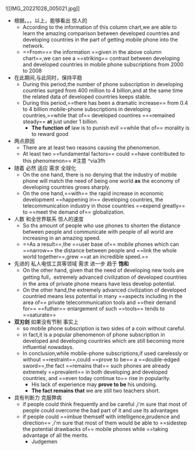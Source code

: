 ![[IMG_20221028_005021.jpg]]
- 根据。。。以上，能够看出 惊人的
	- According to the information of this column chart,we are able to learn the amazing comparison between developed countries and developing countries in the part of getting mobile phone into the network.
	- ==From=== the information ==given in the above column chart==,we can see a ==striking== contrast between developing and developed countries in mobile phone subscriptions from 2000 to 2008
- 在此期间,与此同时，保持平稳
	- During this period,the number of phone subscription in developing countries surged from 400 million to 4 billion,and at the same time the related data of developed countries keeps stable.
	- During this period,==there has been a dramatic increase== from 0.4 to 4 billion mobile-phone subscriptions in developing countries,==while that of== developed countires ===remained steady== **at** just under 1 billion.
		- **The function** **of** law is to punish evil ==while that of== morality is to reward good
- 两点原因
	- There are at least two reasons causing the phenomenon.
	- At least two ==fundamental factors== could ==have contributed to this phenomenon== #注意 ^via3fh
- 随着 必然 适应 需求 全球化
	- On the one hand, there is no denying that the industry of mobile phone will match the  need of being one world **as** the economy of developing countries grows sharply.
	- On the one hand,==with== the rapid increase in economic development ==happening in== developing countries, the telecommunication industry in those countries ==expend greatly== to ==meet the demand of== globalization.
- 人数 和全世界联系 惊人的速度
	- So ths amount of people who use phones to shorten the distance between people and communicate with people of all world are increasing in an amazing speed.
	- ==As a result==,the ==user base of== mobile phones which can ==narrow== the distance between people and ==link the whole world together==,grew ==at an incredible speed.==
- 先进的 私人电信工具等领域 需求 进一步 趋于 **饱和**
	- On the other hand, given that the need of  developing new tools are getting full，extremely advanced civilization of developed countries in the area of private phone means have less develop potential.
	- On the other hand,the extremely advanced civilization of developed countried means less potential in many ==aspects including in the area of== private telecommunication tools and ==their demand for== ==futher== enlargement of such ==tools== tends to ==saturate==
- **双刃剑** 如果没有节制  事实上
	- so mobile phone subscription is  two sides of a coin without careful. 
	- in fact,it is a popular phenomenon of phone subscription in developed and developing countries which are still becoming more influential nowadays.
	- In conclusion,while mobile-phone subscriptions,if used carelessly or without ==restraint==,could ==prove to be== a ==double-edged sword==,the fact ==remains that== such phones are already extremely ==prevalent== in both developing and developed countries, and ==even today continue to== rise in popularity.
		- His lack of experience may **prove to be** his undoing.
		- **The fact remains that** we are still two teachers short.
- 具有判断力 克服弊病 
	- if people could think frequently and be careful ,i'm sure that most of people could overcome the bad part of it and use its advantages
	- if people could ==imbue themself with intelligence,prudence and direction== ,i'm sure that most of them would be able to ==sidestep the potential drawbacks of== mobile phones while ==taking advantage of all the merits.
		- Judgemen